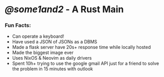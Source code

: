 # *@some1and2* - A Rust Main
### Fun Facts:
 - Can operate a keyboard!
 - Have used a JSON of JSONs as a DBMS
 - Made a flask server have 20s+ response time while locally hosted
 - Made the biggest image ever
 - Uses NixOS & Neovim as daily drivers
 - Spent 10h+ trying to use the google gmail API just for a friend to solve the problem in 15 minutes with outlook
